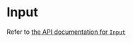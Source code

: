 # Input

Refer to [the API documentation for `Input`](https://ducktapeengine.github.io/API/namespace_d_t_1_1_input.html#details)
